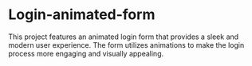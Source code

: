 # Login-animated-form
This project features an animated login form that provides a sleek and modern user experience. The form utilizes animations to make the login process more engaging and visually appealing.
